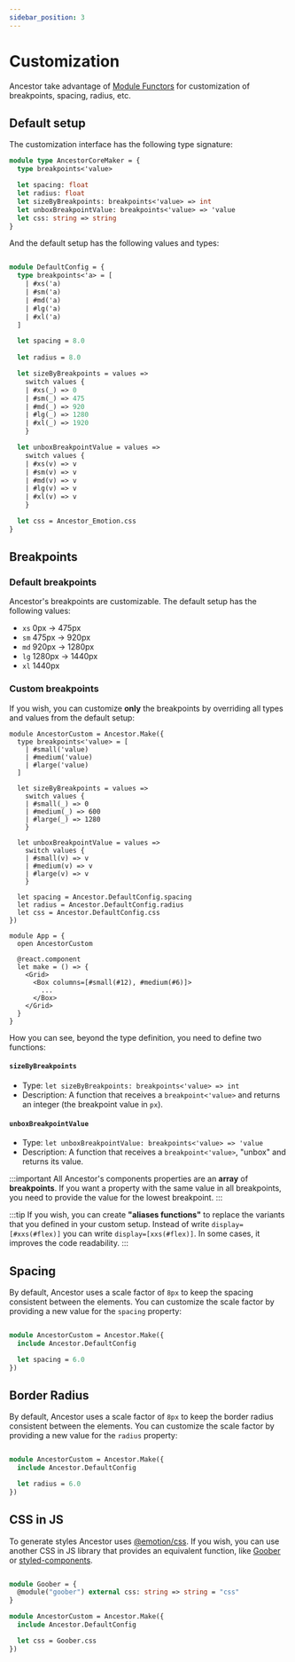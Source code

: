 ```yaml
---
sidebar_position: 3
---
```


# Customization

Ancestor take advantage of [Module Functors](https://rescript-lang.org/docs/manual/v8.0.0/module#module-functions-functors) for customization of breakpoints, spacing, radius, etc.

## Default setup

The customization interface has the following type signature:

```ocaml
module type AncestorCoreMaker = {
  type breakpoints<'value>

  let spacing: float
  let radius: float
  let sizeByBreakpoints: breakpoints<'value> => int
  let unboxBreakpointValue: breakpoints<'value> => 'value
  let css: string => string
}
```

And the default setup has the following values and types:

```ocaml

module DefaultConfig = {
  type breakpoints<'a> = [
    | #xs('a)
    | #sm('a)
    | #md('a)
    | #lg('a)
    | #xl('a)
  ]

  let spacing = 8.0
  
  let radius = 8.0

  let sizeByBreakpoints = values =>
    switch values {
    | #xs(_) => 0
    | #sm(_) => 475
    | #md(_) => 920
    | #lg(_) => 1280
    | #xl(_) => 1920
    }

  let unboxBreakpointValue = values =>
    switch values {
    | #xs(v) => v
    | #sm(v) => v
    | #md(v) => v
    | #lg(v) => v
    | #xl(v) => v
    }

  let css = Ancestor_Emotion.css
}

```

## Breakpoints

### Default breakpoints

Ancestor's breakpoints are customizable. The default setup has the following values:

- `xs` 0px → 475px
- `sm` 475px → 920px
- `md` 920px → 1280px 
- `lg` 1280px → 1440px
- `xl` 1440px

### Custom breakpoints 

If you wish, you can customize **only** the breakpoints by overriding all types and values from the default setup:

```reason title="MyApp.res"
module AncestorCustom = Ancestor.Make({
  type breakpoints<'value> = [
    | #small('value)
    | #medium('value)
    | #large('value)
  ]

  let sizeByBreakpoints = values =>
    switch values {
    | #small(_) => 0 
    | #medium(_) => 600
    | #large(_) => 1280
    }

  let unboxBreakpointValue = values =>
    switch values {
    | #small(v) => v
    | #medium(v) => v
    | #large(v) => v
    }

  let spacing = Ancestor.DefaultConfig.spacing
  let radius = Ancestor.DefaultConfig.radius
  let css = Ancestor.DefaultConfig.css
})

module App = {
  open AncestorCustom

  @react.component
  let make = () => {
    <Grid>
      <Box columns=[#small(#12), #medium(#6)]>
        ...
      </Box>
    </Grid>
  }
}

```

How you can see, beyond the type definition, you need to define two functions:

#### `sizeByBreakpoints`
  - Type: `let sizeByBreakpoints: breakpoints<'value> => int`
  - Description: A function that receives a `breakpoint<'value>` and returns an integer (the breakpoint value in `px`).


#### `unboxBreakpointValue`
  - Type: `let unboxBreakpointValue: breakpoints<'value> => 'value` 
  - Description: A function that receives a `breakpoint<'value>`, "unbox" and returns its value.

:::important
All Ancestor's components properties are an **array** of **breakpoints**.  If you want a property with the same value in all breakpoints, you need to provide the value for the lowest breakpoint.
:::

:::tip
If you wish, you can create **"aliases functions"** to replace the variants that you defined in your custom setup. 
Instead of write `display=[#xxs(#flex)]` you can write `display=[xxs(#flex)]`. In some cases, it improves the code readability.
:::

## Spacing
By default, Ancestor uses a scale factor of `8px` to keep the spacing consistent between the elements.
You can customize the scale factor by providing a new value for the `spacing` property:

```ocaml

module AncestorCustom = Ancestor.Make({
  include Ancestor.DefaultConfig

  let spacing = 6.0
})

```

## Border Radius
By default, Ancestor uses a scale factor of `8px` to keep the border radius consistent between the elements.
You can customize the scale factor by providing a new value for the `radius` property:

```ocaml

module AncestorCustom = Ancestor.Make({
  include Ancestor.DefaultConfig

  let radius = 6.0
})

```

## CSS in JS
To generate styles Ancestor uses [@emotion/css](https://emotion.sh/docs/introduction).
If you wish, you can use another CSS in JS library that provides an equivalent function, like [Goober](https://github.com/cristianbote/goober#csstaggedtemplate)
or [styled-components](https://styled-components.com/docs/api#css).

```ocaml

module Goober = {
  @module("goober") external css: string => string = "css"
}

module AncestorCustom = Ancestor.Make({
  include Ancestor.DefaultConfig

  let css = Goober.css
})
```
